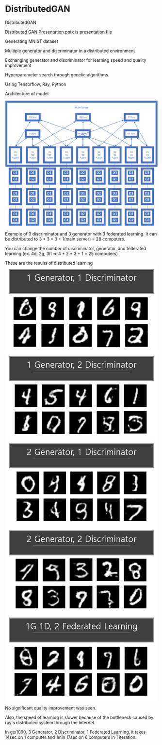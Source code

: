 # DistributedGAN
DistributedGAN

Distributed GAN Presentation.pptx is presentation file

Generating MNIST dataset

Multiple generator and discriminator in a distributed environment

Exchanging generator and discriminator for learning speed and quality improvement

Hyperparameter search through genetic algorithms

Using Tensorflow, Ray, Python


Architecture of model

![architecture](./results/architecture.png)

Example of 3 discriminator and 3 generator with 3 federated learning. It can be distributed to 3 * 3 * 3 + 1(main server) = 28 computers.

You can change the number of discriminator, generator, and federated learning.(ex. 4d, 2g, 3fl => 4 * 2 * 3 + 1 = 25 computers)

These are the results of distributed learning
![architecture](./results/1g1d.png)
![architecture](./results/1g2d.png)
![architecture](./results/2g1d.png)
![architecture](./results/2g2d.png)
![architecture](./results/1g1d2fl.png)

No significant quality improvement was seen.

Also, the speed of learning is slower because of the bottleneck caused by ray's distributed system through the Internet.

In gtx1060, 3 Generator, 2 Discriminator, 1 Federated Learning, it takes 14sec on 1 computer and 1min 17sec on 6 computers in 1 iteration.
